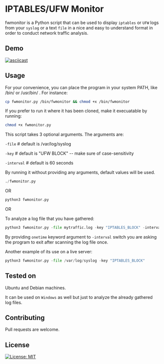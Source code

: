 # IPTABLES/UFW Monitor

fwmonitor is a Python script that can be used to display ```iptables``` or ```UFW``` logs from your ```syslog``` or a text ```file``` in a nice and easy to understand format in order to conduct network traffic analysis.

## Demo

[![asciicast](https://asciinema.org/a/394593.svg)](https://asciinema.org/a/394593)

## Usage

For your convenience, you can place the program in your system PATH, like /bin/ or /usr/bin/ . For instance:

```bash
cp fwmonitor.py /bin/fwmonitor && chmod +x /bin/fwmonitor
```

If you prefer to run it where it has been cloned, make it execuatable by running:

```bash
chmod +x fwmonitor.py
```

This script takes 3 optional arguments. The arguments are:

```-file```   # default is /var/log/syslog

```-key```    # default is "UFW BLOCK" -- make sure of case-sensitivity

```-interval```   # default is 60 seconds

By running it without providing any arguments, default values will be used.

```python
./fwmonitor.py
```

OR

```python
python3 fwmonitor.py
```

OR

To analyze a log file that you have gathered:

```python
python3 fwmonitor.py -file mytraffic.log -key "IPTABLES_BLOCK" -interval onetime
```

By providing ```onetime``` keyword argument to ```-interval``` switch you are asking the program to exit after scanning the log file once.

Another example of its use on a live server:

```python
python3 fwmonitor.py -file /var/log/syslog -key "IPTABLES_BLOCK"
```

## Tested on

Ubuntu and Debian machines.

It can be used on ```Windows``` as well but just to analyze the already gathered log files.

## Contributing

Pull requests are welcome.

## License

[![License: MIT](https://img.shields.io/badge/License-MIT-yellow.svg)](https://opensource.org/licenses/MIT)
